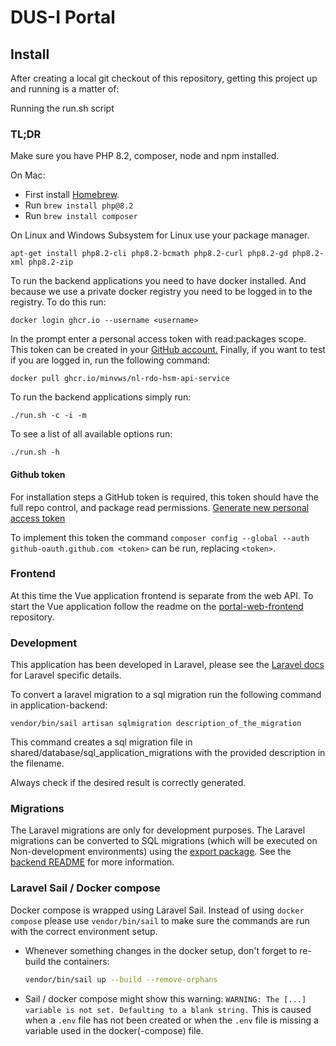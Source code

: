 # DUS-I Portal

## Install

After creating a local git checkout of this repository, getting this project up
and running is a matter of:

Running the run.sh script

### TL;DR

Make sure you have PHP 8.2, composer, node and npm installed.

On Mac:

- First install [Homebrew](https://brew.sh).
- Run `brew install php@8.2`
- Run `brew install composer`

On Linux and Windows Subsystem for Linux use your package manager.

```shell
apt-get install php8.2-cli php8.2-bcmath php8.2-curl php8.2-gd php8.2-xml php8.2-zip
```

To run the backend applications you need to have docker installed. And
because we use a private docker registry you need to be logged in to the
registry. To do this run:

```docker login ghcr.io --username <username>```

In the prompt enter a personal access token with read:packages scope.
This token can be created in your
[GitHub account.](https://github.com/settings/tokens/new?scopes=read:packages&description=GitHub%20Container%20Registry%20Token)
Finally, if you want to test if you are logged in, run the following command:

```docker pull ghcr.io/minvws/nl-rdo-hsm-api-service```

To run the backend applications simply run:

```shell
./run.sh -c -i -m
```

To see a list of all available options run:

```shell
./run.sh -h
```

#### Github token

For installation steps a GitHub token is required, this token should have the
full repo control, and package read permissions.
[Generate new personal access token](https://github.com/settings/tokens/new?scopes=repo,read:packages&description=Composer+Token)

To implement this token the command
`composer config --global --auth github-oauth.github.com <token>`
can be run, replacing `<token>`.

### Frontend

At this time the Vue application frontend is separate from the web API. To
start the Vue application follow the readme on the
[portal-web-frontend](https://github.com/minvws/nl-rdo-dusi-portal-web-frontend)
repository.

### Development

This application has been developed in Laravel, please see the
[Laravel docs][laravel-docs]
for Laravel specific details.

To convert a laravel migration to a sql migration run the following command
in application-backend:

```shell
vendor/bin/sail artisan sqlmigration description_of_the_migration
```

This command creates a sql migration file in shared/database/sql_application_migrations
with the provided description in the filename.

Always check if the desired result is correctly generated.

### Migrations

The Laravel migrations are only for development purposes.
The Laravel migrations can be converted to SQL migrations (which will be executed on Non-development environments)
using the [export package](https://github.com/minvws/nl-rdo-laravel-sql-export).
See the [backend README](https://github.com/minvws/nl-rdo-dusi-portal/tree/main/application-backend#migrations)
for more information.

### Laravel Sail / Docker compose

Docker compose is wrapped using Laravel Sail. Instead of using `docker compose`
please use `vendor/bin/sail` to make
sure the commands are run with the correct environment setup.

- Whenever something changes in the docker setup, don't forget to re-build the
  containers:

  ```sh
  vendor/bin/sail up --build --remove-orphans
  ```

- Sail / docker compose might show this warning:
  ```WARNING: The [...] variable is not set. Defaulting to a blank string.```
  This is caused when a `.env` file has not been created or when the `.env` file
  is missing a variable used in the docker(-compose) file.

[laravel-docs]: https://laravel.com/docs/10.x
